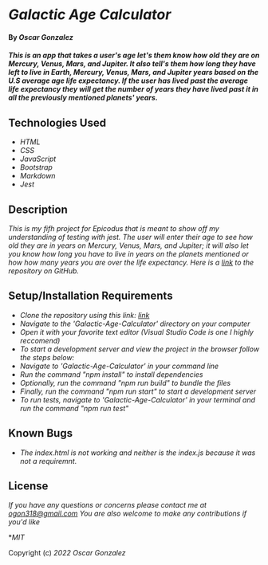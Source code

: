 # _Galactic Age Calculator_

#### By _**Oscar Gonzalez**_

#### _This is an app that takes a user's age let's them know how old they are on Mercury, Venus, Mars, and Jupiter. It also tell's them how long they have left to live in Earth, Mercury, Venus, Mars, and Jupiter years based on the U.S average age life expectancy. If the user has lived past the average life expectancy they will get the number of years they have lived past it in all the previously mentioned planets' years._

## Technologies Used

* _HTML_
* _CSS_
* _JavaScript_
* _Bootstrap_
* _Markdown_
* _Jest_


## Description

_This is my fifh project for Epicodus that is meant to show off my understanding of testing with jest. The user will enter their age to see how old they are in years on Mercury, Venus, Mars, and Jupiter; it will also let you know how long you have to live in years on the planets mentioned or how how many years you are over the life expectancy. Here is a [link](https://github.com/OLGON92/Galactic-Age-Calculator) to the repository on GitHub._

## Setup/Installation Requirements
* _Clone the repository using this link: [link](https://github.com/OLGON92/Galactic-Age-Calculator)_
* _Navigate to the 'Galactic-Age-Calculator' directory on your computer_
* _Open it with your favorite text editor (Visual Studio Code is one I highly reccomend)_
* _To start a development server and view the project in the browser follow the steps below:_
* _Navigate to 'Galactic-Age-Calculator' in your command line_
* _Run the command "npm install" to install dependencies_
* _Optionally, run the command "npm run build" to bundle the files_
* _Finally, run the command "npm run start" to start a development server_
* _To run tests, navigate to 'Galactic-Age-Calculator' in your terminal and run the command "npm run test"_

## Known Bugs

* _The index.html is not working and neither is the index.js because it was not a requiremnt._ 

## License

_If you have any questions or concerns please contact me at ogon318@gmail.com
You are also welcome to make any contributions if you'd like_

*_MIT_

Copyright (c) _2022_ _Oscar Gonzalez_